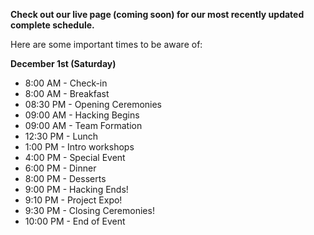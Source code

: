 **Check out our  live page (coming soon) for our most recently updated complete schedule.**


Here are some important times to be aware of:

**December 1st (Saturday)**

- 8:00 AM - Check-in
- 8:00 AM - Breakfast
- 08:30 PM - Opening Ceremonies
- 09:00 AM - Hacking Begins
- 09:00 AM - Team Formation 
- 12:30 PM - Lunch 
- 1:00 PM - Intro workshops
- 4:00 PM - Special Event
- 6:00 PM - Dinner
- 8:00 PM - Desserts
- 9:00 PM - Hacking Ends!
- 9:10 PM - Project Expo!
- 9:30 PM - Closing Ceremonies! 
- 10:00 PM - End of Event 


